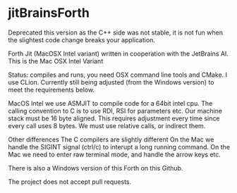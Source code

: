 # jitBrainsForth


Deprecated this version as the C++ side was not stable, it is not fun when the slightest code change breaks your application.


Forth Jit (MacOSX Intel variant) written in cooperation with the JetBrains AI.
This is the Mac OSX Intel Variant

Status: compiles and runs, you need OSX command line tools and CMake. I use CLion.
Currently still being adjusted (from the Windows version) to meet the requirements below.

MacOS Intel we use ASMJIT to compile code for a 64bit intel cpu.
The calling convention to C is to use RDI, RSI for parameters etc.
Our machine stack must be 16 byte aligned. 
This requires adjustment every time since every call uses 8 bytes.
We must use relative calls, or indirect them.

Other differences
The C compilers are slightly different
On the Mac we handle the SIGINT signal (ctrl/c) to interupt a long running command.
On the Mac we need to enter raw terminal mode, and handle the arrow keys etc.



There is also a Windows version of this Forth on this Github.

The project does not accept pull requests.

